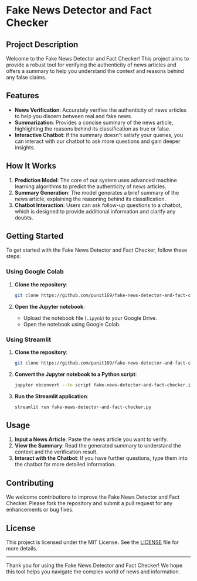 # Fake News Detector and Fact Checker

## Project Description

Welcome to the Fake News Detector and Fact Checker! This project aims to provide a robust tool for verifying the authenticity of news articles and offers a summary to help you understand the context and reasons behind any false claims.

## Features

- **News Verification**: Accurately verifies the authenticity of news articles to help you discern between real and fake news.
- **Summarization**: Provides a concise summary of the news article, highlighting the reasons behind its classification as true or false.
- **Interactive Chatbot**: If the summary doesn't satisfy your queries, you can interact with our chatbot to ask more questions and gain deeper insights.

## How It Works

1. **Prediction Model**: The core of our system uses advanced machine learning algorithms to predict the authenticity of news articles.
2. **Summary Generation**: The model generates a brief summary of the news article, explaining the reasoning behind its classification.
3. **Chatbot Interaction**: Users can ask follow-up questions to a chatbot, which is designed to provide additional information and clarify any doubts.

## Getting Started

To get started with the Fake News Detector and Fact Checker, follow these steps:

### Using Google Colab

1. **Clone the repository**:
    ```sh
    git clone https://github.com/punit169/fake-news-detector-and-fact-checker.git
    ```

2. **Open the Jupyter notebook**:
    - Upload the notebook file (`.ipynb`) to your Google Drive.
    - Open the notebook using Google Colab.

### Using Streamlit

1. **Clone the repository**:
    ```sh
    git clone https://github.com/punit169/fake-news-detector-and-fact-checker.git
    ```

2. **Convert the Jupyter notebook to a Python script**:
    ```sh
    jupyter nbconvert --to script fake-news-detector-and-fact-checker.ipynb
    ```

3. **Run the Streamlit application**:
    ```sh
    streamlit run fake-news-detector-and-fact-checker.py
    ```

## Usage

1. **Input a News Article**: Paste the news article you want to verify.
2. **View the Summary**: Read the generated summary to understand the context and the verification result.
3. **Interact with the Chatbot**: If you have further questions, type them into the chatbot for more detailed information.

## Contributing

We welcome contributions to improve the Fake News Detector and Fact Checker. Please fork the repository and submit a pull request for any enhancements or bug fixes.

## License

This project is licensed under the MIT License. See the [LICENSE](LICENSE) file for more details.

---

Thank you for using the Fake News Detector and Fact Checker! We hope this tool helps you navigate the complex world of news and information.
